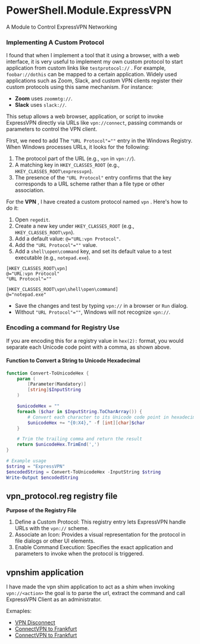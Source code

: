 # PowerShell.Module.ExpressVPN

A Module to Control ExpressVPN Networking




### Implementing A Custom Protocol

I found that when I implement a tool that it using a browser, with a web interface, it is very useful to implement my own custom protocol to start application from custom links like ```testprotocol://``` . For example, ```foobar://dothis``` can be mapped to a certain application. Widely used applications such as Zoom, Slack, and custom VPN clients register their custom protocols using this same mechanism. For instance:
- **Zoom** uses `zoommtg://`.
- **Slack** uses `slack://`.

This setup allows a web browser, application, or script to invoke ExpressVPN directly via URLs like `vpn://connect`, passing commands or parameters to control the VPN client.

FIrst, we need to add The `"URL Protocol"=""` entry in the Windows Registry. When Windows processes URLs, it looks for the following:
1. The protocol part of the URL (e.g., `vpn` in `vpn://`).
2. A matching key in `HKEY_CLASSES_ROOT` (e.g., `HKEY_CLASSES_ROOT\expressvpn`).
3. The presence of the `"URL Protocol"` entry confirms that the key corresponds to a URL scheme rather than a file type or other association.

For the **VPN** , I have created a custom protocol named ```vpn``` . Here's how to do it:
1. Open `regedit`.
2. Create a new key under `HKEY_CLASSES_ROOT` (e.g., `HKEY_CLASSES_ROOT\vpn`).
3. Add a default value: `@="URL:vpn Protocol"`.
4. Add the `"URL Protocol"=""` value.
5. Add a `shell\open\command` key, and set its default value to a test executable (e.g., `notepad.exe`).

```plaintext
[HKEY_CLASSES_ROOT\vpn]
@="URL:vpn Protocol"
"URL Protocol"=""

[HKEY_CLASSES_ROOT\vpn\shell\open\command]
@="notepad.exe"
```
- Save the changes and test by typing `vpn://` in a browser or `Run` dialog.
- Without `"URL Protocol"=""`, Windows will not recognize `vpn://`.


### Encoding a command for Registry Use
If you are encoding this for a registry value in `hex(2):` format, you would separate each Unicode code point with a comma, as shown above.



#### Function to Convert a String to Unicode Hexadecimal
```powershell
function Convert-ToUnicodeHex {
    param (
        [Parameter(Mandatory)]
        [string]$InputString
    )

    $unicodeHex = ""
    foreach ($char in $InputString.ToCharArray()) {
        # Convert each character to its Unicode code point in hexadecimal format
        $unicodeHex += "{0:X4}," -f [int][char]$char
    }

    # Trim the trailing comma and return the result
    return $unicodeHex.TrimEnd(',')
}

# Example usage
$string = "ExpressVPN"
$encodedString = Convert-ToUnicodeHex -InputString $string
Write-Output $encodedString
```



## vpn_protocol.reg registry file

**Purpose of the Registry File**

1. Define a Custom Protocol: This registry entry lets ExpressVPN handle URLs with the `vpn://` scheme.
2. Associate an Icon: Provides a visual representation for the protocol in file dialogs or other UI elements.
3. Enable Command Execution: Specifies the exact application and parameters to invoke when the protocol is triggered.

## vpnshim application

I have made the vpn shim application to act as a shim when invoking ```vpn://<action>``` the goal is to parse the url, extract the command and call ExpressVPN Client as an administrator.

Exmaples:

- [VPN Disconnect](vpn://disconnect)
- [ConnectVPN to Frankfurt](vpn://connect+7)
- [ConnectVPN to Frankfurt](vpn://connect+8) 

